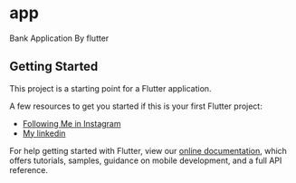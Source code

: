 # app

Bank Application  By flutter



## Getting Started

This project is a starting point for a Flutter application.

A few resources to get you started if this is your first Flutter project:

- [Following Me in Instagram](https://www.instagram.com/mohdalfatiih/)
- [My linkedin](https://www.linkedin.com/in/mohammed-elfatih-44565594/)

For help getting started with Flutter, view our
[online documentation](https://flutter.dev/docs), which offers tutorials,
samples, guidance on mobile development, and a full API reference.
